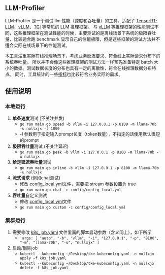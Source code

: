 ## LLM-Profiler
LLM-Profiler 是一个测试 llm 性能（速度和吞吐量）的工具，适配了 [TensorRT-LLM](https://github.com/NVIDIA/TensorRT-LLM)、[vLLM](https://github.com/vllm-project/vllm/)、[TGI](https://github.com/huggingface/text-generation-inference) 等常见的 LLM 推理框架。
与 [vLLM](https://github.com/vllm-project/vllm/tree/main/benchmarks) 等推理框架的性能测试不同，这些推理框架在测试性能的时候，主要测试的是离线场景下系统的极限吞吐量，比较适合跑 benchmark 显示自己的性能极限，但是这些框架的测试方法并不适合实际在线场景下的性能测试。

本工具注重实际在线推理场景下，考虑业务延迟要求、符合线上实际请求分布下的系统吞吐量。 所以并不会像这些推理框架的测试方法一样预先准备特定 batch 大小的数据。测试数据长度的分布也具有一定的离散性，符合在线推理数据分布特点。 同时，工具统计的一些[指标](perf/throughput/statistics.go)也比较符合业务实际的需求。

## 使用说明
### 本地运行

1. **单条速度**测试 (不关注并发)
   - ```go run main.go speed -b vllm -i 127.0.0.1 -p 8100 -m llama-70b -u nullxjx -l 1000``` 
   - -l 参数用于指定输入prompt长度（token数量），不指定的话使用默认很短的prompt
2. **极限吞吐量**测试 (不关注延迟)
   - ```go run main.go peak -b vllm -i 127.0.0.1 -p 8100 -m llama-70b -u nullxjx```
3. **给定延迟吞吐量**测试
   - ```go run main.go inline -b vllm -i 127.0.0.1 -p 8100 -m llama-70b -u nullxjx```
4. **流式请求** (例如chat测试)
   - 修改 [config_local.yml](./config/config_local_template.yml)文件，需要把 stream 参数设置为 true
   - ```go run main.go chat -c config/config_local.yml```
5. **吞吐量**自定义测试
   - 修改 [config_local.yml](./config/config_local_template.yml)文件
   - ```go run main.go custom -c config/config_local.yml```

### 集群运行
1. 需要修改 [k8s_job.yaml](build/k8s_job.yaml) 文件里面的脚本启动参数（含义同上），如下所示
   - ``` args: [ "auto", "-b", "vllm", "-i", "127.0.0.1", "-p", "8100", "-m", "llama-70b", "-u", "nullxjx" ]```
2. 启动/删除job
   - ```kubectl --kubeconfig ~/Desktop/tke-kubeconfig.yaml -n nullxjx apply -f k8s_job.yaml```
   - ```kubectl --kubeconfig ~/Desktop/tke-kubeconfig.yaml -n nullxjx delete -f k8s_job.yaml```
